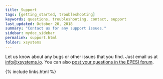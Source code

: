```yaml
---
title: Support
tags: [getting_started, troubleshooting]
keywords: questions, troubleshooting, contact, support
last_updated: October 20, 2018
summary: "Contact us for any support issues."
sidebar: mydoc_sidebar
permalink: support.html
folder: xsystems
---
```


Let us know about any bugs or other issues that you find. Just email us at <a href="mailto:info@xsystems.io">info@xsystems.io</a>. You can also [post your questions in the EPESI forum](https://forum.epesibim.com/).

{% include links.html %}
